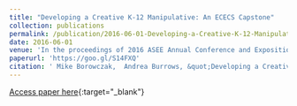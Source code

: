 ```yaml
---
title: "Developing a Creative K-12 Manipulative: An ECECS Capstone"
collection: publications
permalink: /publication/2016-06-01-Developing-a-Creative-K-12-Manipulative-An-ECECS-Capstone
date: 2016-06-01
venue: 'In the proceedings of 2016 ASEE Annual Conference and Exposition'
paperurl: 'https://goo.gl/S14FXQ'
citation: ' Mike Borowczak,  Andrea Burrows, &quot;Developing a Creative K-12 Manipulative: An ECECS Capstone.&quot; In the proceedings of 2016 ASEE Annual Conference and Exposition, 2016.'
---
```

[Access paper here](https://goo.gl/S14FXQ){:target="_blank"}
